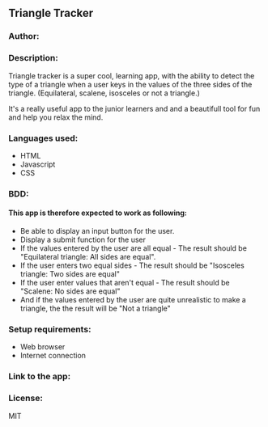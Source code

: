 
## Triangle Tracker
### Author:


### Description:
Triangle tracker is a super cool, learning app, with the ability to detect the type of a triangle when a user keys in the values of the three sides of the triangle. (Equilateral, scalene, isosceles or not a triangle.)

It's a really useful app to the junior learners and and a beautifull tool for fun and help you relax the mind.

### Languages used:
* HTML
* Javascript
* CSS


### BDD:
#### This app is therefore expected to work as following:
* Be able to display an input button for the user.
* Display a submit function for the user
* If the values entered by the user are all equal - The result should be "Equilateral triangle: All sides are equal".
* If the user enters two equal sides - The result should be "Isosceles triangle: Two sides are equal"
* If the user enter values that aren't equal - The result should be "Scalene: No sides are equal"
* And if the values entered by the user are quite unrealistic to make a triangle, the the result will be "Not a triangle"

### Setup requirements:
* Web browser
* Internet connection

### Link to the app:


### License:

MIT
